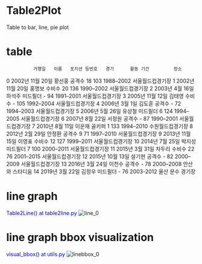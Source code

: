 # Table2Plot
Table to bar, line, pie plot

# table 
              거행일   이름   포지션 등번호   경기      활동 기간         장소
0   2002년 11월 20일  황선홍   공격수  18  103  1988–2002   서울월드컵경기장
1   2002년 11월 20일  홍명보   수비수  20  136  1990–2002   서울월드컵경기장
2    2003년 4월 16일  하석주  미드필더   -   94  1991–2001   서울월드컵경기장
3   2005년 11월 12일  김태영   수비수   -  105  1992–2004   서울월드컵경기장
4     2006년 3월 1일  김도훈   공격수   -   72  1994–2003   서울월드컵경기장
5    2006년 5월 26일  유상철  미드필더   6  124  1994–2005   서울월드컵경기장
6    2007년 8월 22일  서정원   공격수   -   87  1990–2001   서울월드컵경기장
7    2010년 8월 11일  이운재   골키퍼   1  133  1994–2010   수원월드컵경기장
8    2012년 2월 29일  안정환   공격수   9   71  1997–2010   서울월드컵경기장
9   2013년 11월 15일  이영표   수비수  12  127  1999–2011   서울월드컵경기장
10   2014년 7월 25일  박지성  미드필더   7  100  2000–2011   서울월드컵경기장
11   2015년 3월 31일  차두리   수비수  22   76  2001–2015   서울월드컵경기장
12  2015년 10월 13일  설기현   공격수   -   82  2000–2009   서울월드컵경기장
13   2016년 3월 24일  이천수   공격수   -   78  2000–2008  안산 와 스타디움
14   2019년 3월 22일  김정우  미드필더   -   76  2003-2012  울산 문수 경기장

# line graph
<span style="color:blue">Table2Line() at table2line.py</span>
![line_0](https://user-images.githubusercontent.com/55173544/204737990-90447349-3de8-4449-afb3-602784433490.png)


# line graph bbox visualization 
<span style="color:blue">visual_bbox() at utils.py</span>
![linebbox_0](https://user-images.githubusercontent.com/55173544/204738181-5e5fe336-466a-49b2-848b-b35d3df443de.png)

